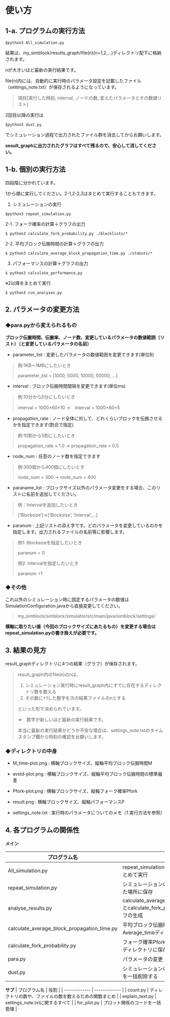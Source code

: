 # 使い方

## 1-a. プログラムの実行方法
```
$python3 All_simulation.py
```

結果は、my_simblock/results_graph/file(n)(n=1,2,…)ディレクトリ配下に格納されます。

nが大きいほど最新の実行結果です。

file(n)内には、自動的に実行時のパラメータ設定を記載したファイル（settings_note.txt）が保存されるようになっています。

> 項目[実行した時刻, interval, ノードの数, 変えたパラメータとその数値リスト]


2回目以降の実行は
```
$python3 dust.py
```
でシミュレーション過程で出力されたファイル群を消去してからお願いします。

**sesult_graphに出力されたグラフはすべて残るので、安心して消してください。**

## 1-b. 個別の実行方法
四段階に分かれています。

1から順に実行してください。2-1,2-2,3はまとめて実行することもできます。

1. シミュレーションの実行
```
$python3 repeat_simulation.py
```
2-1. フォーク確率の計算＋グラフの出力
```
$ python3 calculate_fork_probability.py ./blocklists/*
```
2-2. 平均ブロック伝搬時間の計算＋グラフの出力
```
$ python3 calculate_average_block_propagation_time.py ./stdouts/*
```
3. パフォーマンスの計算＋グラフの出力
```
$ python3 calculate_performance.py
```
※2以降をまとめて実行
```
$ python3 run_analyses.py
```



## 2. パラメータの変更方法
### ◆para.pyから変えられるもの
**ブロック伝搬時間、伝搬率、ノード数、変更しているパラメータの数値範囲（リスト）（と変更しているパラメータの名前）**


+ parameter_list : 変更したパラメータの数値範囲を変更できます(単位B)
> 例:1KB～1MBにしたいとき
>
> parameter_list = [1000, 5000, 10000, 50000, ...]
> 
+ interval : ブロック伝搬時間間隔を変更できます(単位ms)
> 例:10分から5分にしたいとき
>
> interval = 1000×60×10 →　interval = 1000×60×5
>
+ propagation_rate : ノード全体に対して、どれくらいブロックを伝搬させるかを指定できます(割合で指定)
> 例:10割から5割にしたいとき
>
> propagation_rate = 1.0 → propagation_rate = 0.5
>
+ node_num : 任意のノード数を指定できます
> 例:300個から400個にしたいとき
>
> node_num = 300 → node_num = 400

+ paraname_list : ブロックサイズ以外のパラメータ変更をする場合、このリストに名前を追加してください。
> 例：Intervalを追加したいとき
> 
> [‘Blocksize’]→[‘Blocksize’, ‘Interval’,…]
> 
+ paranum : 上記リストの添え字です。どのパラメータを変更しているのかを指定します。出力されるファイルの名前等に影響します。
> 例1: Blocksizeを指定したいとき
>
> paranum = 0
>
> 例2: Intervalを指定したいとき
>
> paranum =1

### ◆その他
これ以外のシミュレーション時に固定するパラメータの数値はSimulationConfiguration.javaから直接変更してください。
> my_simblock/simblock/simulator/src/main/java/simblock/settings/

**横軸に取りたい値（今回のブロックサイズにあたるもの）を変更する場合はrepeat_simulation.pyの書き換えが必要です。**

## 3. 結果の見方
result_graphディレクトリに4つの結果（グラフ）が保存されます。

> result_graph内のfile(n)のnは、
> 1. シミュレーション実行時にresult_graph内にすでに存在するディレクトリ数を数える
> 2. その数に+1した数字を次の結果ファイルのnとする
> 
> といった形で決められています。
>
> ⇒　数字が新しいほど最新の実行結果です。
>
> 本当に最新の実行結果かどうか不安な場合は、settings_note.txtのタイムスタンプ欄から時刻の確認をお願いします。

### ◆ディレクトリの中身
+ M_time-plot.png : 横軸ブロックサイズ、縦軸平均ブロック伝搬時間M

+ avstd-plot.png : 横軸ブロックサイズ、縦軸平均ブロック伝搬時間の標準偏差

+ Pfork-plot.png : 横軸ブロックサイズ、縦軸フォーク確率Pfork

+ result.png : 横軸ブロックサイズ、縦軸パフォーマンスP

+ settings_note.txt : 実行時のパラメータについてのメモ（1.実行方法を参照）

## 4. 各プログラムの関係性
**メイン**

| プログラム名  | 役割 |
| ------------- | ------------- |
|  All_simulation.py  | repeat_simulation.pyとanalyse_results.pyをまとめて実行  |
| repeat_simulation.py  | シミュレーションの実行と、その結果を指定した場所に保存  |
| analyse_results.py  | calculate_average_block_propagation_time.pyとcalculate_fork_probability.pyの実行と、グラフの生成  |
| calculate_average_block_propagation_time.py  | 平均ブロック伝搬時間Mを計算し、Average_timeディレクトリに保存  |
| calculate_fork_probability.py  | フォーク確率Pforkを計算し、Fork_probabilityディレクトリに保存  |
| para.py  | パラメータの変更  |
| dust.py  | シミュレーションの過程で生成されたファイルを一括削除する  |


**サブ**
| プログラム名  | 役割 |
| ------------- | ------------- |
|  count.py  | ディレクトリの数や、ファイルの数を数えるための関数まとめ  |
| explain_text.py  | settings_note.txtに関するすべて  |
| for_plot.py | プロット関係のコードを一括管理  |


